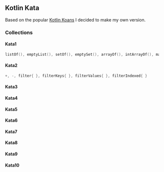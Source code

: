 Kotlin Kata
---

Based on the popular [Kotlin Koans](https://play.kotlinlang.org/koans/overview) I decided to make my own version.


### Collections

#### Kata1
```kotlin
listOf(), emptyList(), setOf(), emptySet(), arrayOf(), intArrayOf(), mapOf(), mutableListOf(), mutableMapOf(), mutableSetOf()
```

#### Kata2
```kotlin
+, -, filter{ }, filterKeys{ }, filterValues{ }, filterIndexed{ }
```

#### Kata3

#### Kata4

#### Kata5

#### Kata6

#### Kata7

#### Kata8

#### Kata9

#### Kata10